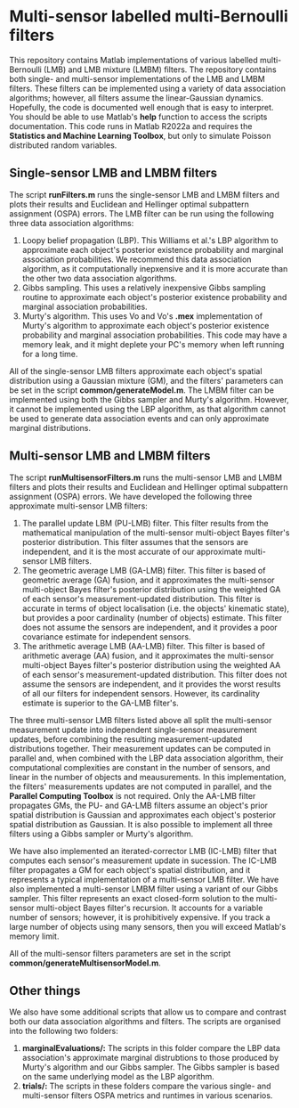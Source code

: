 # Multi-sensor labelled multi-Bernoulli filters

This repository contains Matlab implementations of various labelled multi-Bernoulli (LMB) and LMB mixture (LMBM) filters.
The repository contains both single- and multi-sensor implementations of the LMB and LMBM filters. 
These filters can be implemented using a variety of data association algorithms; however, all filters assume the linear-Gaussian dynamics.
Hopefully, the code is documented well enough that is easy to interpret. 
You should be able to use Matlab's **help** function to access the scripts documentation.
This code runs in Matlab R2022a and requires the **Statistics and Machine Learning Toolbox**, but only to simulate Poisson distributed random variables.

## Single-sensor LMB and LMBM filters

The script **runFilters.m** runs the single-sensor LMB and LMBM filters and plots their results and Euclidean and Hellinger optimal subpattern assignment (OSPA) errors.
The LMB filter can be run using the following three data association algorithms:

   1. Loopy belief propagation (LBP). This Williams et al.'s LBP algorithm to approximate each object's posterior existence probability and marginal association probabilities. We recommend this data association algorithm, as it computationally inepxensive and it is more accurate than the other two data association algorithms.
   2. Gibbs sampling. This uses a relatively inexpensive Gibbs sampling routine to approximate each object's posterior existence probability and marginal association probabilities.
   3. Murty's algorithm. This uses Vo and Vo's **.mex** implementation of Murty's algorithm to approximate each object's posterior existence probability and marginal association probabilities. This code may have a memory leak, and it might deplete your PC's memory when left running for a long time. 

All of the single-sensor LMB filters approximate each object's spatial distribution using a Gaussian mixture (GM), and the filters' parameters can be set in the script **common/generateModel.m**.
The LMBM filter can be implemented using both the Gibbs sampler and Murty's algorithm.
However, it cannot be implemented using the LBP algorithm, as that algorithm cannot be used to generate data association events and can only approximate marginal distributions.

## Multi-sensor LMB and LMBM filters

The script **runMultisensorFilters.m** runs the multi-sensor LMB and LMBM filters and plots their results and Euclidean and Hellinger optimal subpattern assignment (OSPA) errors.
We have developed the following three approximate multi-sensor LMB filters:

  1. The parallel update LBM (PU-LMB) filter. This filter results from the mathematical manipulation of the multi-sensor multi-object Bayes filter's posterior distribution. This filter assumes that the sensors are independent, and it is the most accurate of our approximate multi-sensor LMB filters.
  2. The geometric average LMB (GA-LMB) filter. This filter is based of geometric average (GA) fusion, and it approximates the multi-sensor multi-object Bayes filter's posterior distribution using the weighted GA of each sensor's measurement-updated distribution. This filter is accurate in terms of object localisation (i.e. the objects' kinematic state), but provides a poor cardinality (number of objects) estimate. This filter does not assume the sensors are independent, and it provides a poor covariance estimate for independent sensors.
  3. The arithmetic average LMB (AA-LMB) filter. This filter is based of arithmetic average (AA) fusion, and it approximates the multi-sensor multi-object Bayes filter's posterior distribution using the weighted AA of each sensor's measurement-updated distribution. This filter does not assume the sensors are independent, and it provides the worst results of all our filters for independent sensors. However, its cardinality estimate is superior to the GA-LMB filter's.

The three multi-sensor LMB filters listed above all split the multi-sensor measurement update into independent single-sensor measurement updates, before combining the resulting measurement-updated distributions together.
Their measurement updates can be computed in parallel and, when combined with the LBP data association algorithm, their computational complexities are constant in the number of sensors, and linear in the number of objects and meausurements.
In this implementation, the filters' measurements updates are not computed in parallel, and the **Parallel Computing Toolbox** is not required.
Only the AA-LMB filter propagates GMs, the PU- and GA-LMB filters assume an object's prior spatial distribution is Gaussian and approximates each object's posterior spatial distribution as Gaussian.
It is also possible to implement all three filters using a Gibbs sampler or Murty's algorithm.

We have also implemented an iterated-corrector LMB (IC-LMB) filter that computes each sensor's measurement update in sucession.
The IC-LMB filter propagates a GM for each object's spatial distribution, and it represents a typical implementation of a multi-sensor LMB filter.
We have also implemented a multi-sensor LMBM filter using a variant of our Gibbs sampler.
This filter represents an exact closed-form solution to the multi-sensor multi-object Bayes filter's recursion.
It accounts for a variable number of sensors; however, it is prohibitively expensive.
If you track a large number of objects using many sensors, then you will exceed Matlab's memory limit.

All of the multi-sensor filters parameters are set in the script **common/generateMultisensorModel.m**.

## Other things

We also have some additional scripts that allow us to compare and contrast both our data association algorithms and filters.
The scripts are organised into the following two folders:

   1. **marginalEvaluations/:** The scripts in this folder compare the LBP data association's approximate marginal distrubtions to those produced by Murty's algorithm and our Gibbs sampler. The Gibbs sampler is based on the same underlying model as the LBP algorithm.
   2. **trials/:** The scripts in these folders compare the various single- and multi-sensor filters OSPA metrics and runtimes in various scenarios. 
